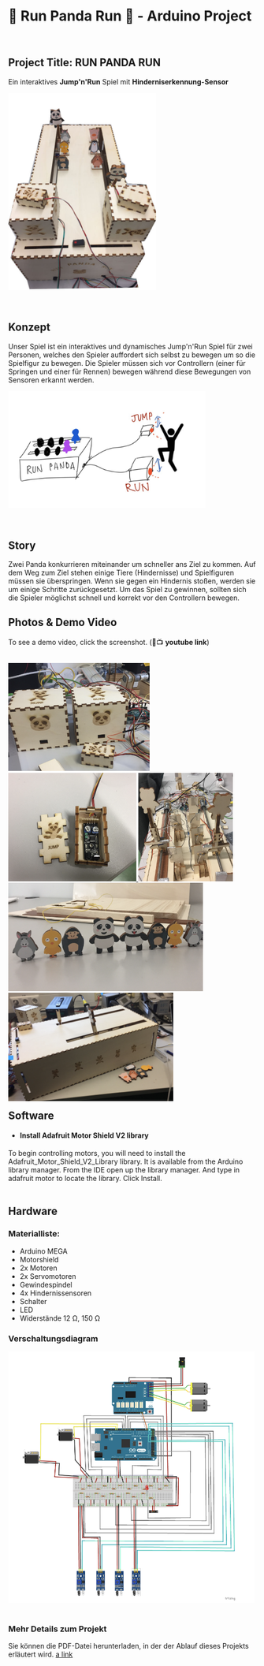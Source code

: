 # :panda_face: Run Panda Run :panda_face: - Arduino Project 
<br />

## Project Title: RUN PANDA RUN
Ein interaktives **Jump'n'Run** Spiel mit **Hinderniserkennung-Sensor**
<p align="left">
 <img src="src/RunPandaRun.jpg" width="300" />
</p>
<br/>
 
## Konzept
Unser Spiel ist ein interaktives und dynamisches Jump'n'Run Spiel für zwei Personen, welches
den Spieler auffordert sich selbst zu bewegen um so die Spielfigur zu bewegen. Die Spieler müssen sich
vor Controllern (einer für Springen und einer für Rennen) bewegen während diese Bewegungen von
Sensoren erkannt werden.

<p align="left">
<img src="src/concept.png" width="400" /> 
</p>

<br/>

## Story
Zwei Panda konkurrieren miteinander um schneller ans Ziel zu kommen. Auf dem Weg zum Ziel stehen
einige Tiere (Hindernisse) und Spielfiguren müssen sie überspringen. Wenn sie gegen ein Hindernis
stoßen, werden sie um einige Schritte zurückgesetzt. Um das Spiel zu gewinnen, sollten sich die Spieler
möglichst schnell und korrekt vor den Controllern bewegen.
<br />

## Photos & Demo Video 
To see a demo video, click the screenshot. (:link::tv: **youtube link**)
<a style="float:right" href="https://www.youtube.com/watch?v=VFSfZBxCqsQ" target="_blank">
<p align="left">
 <img src="src/detectorbox.png" height="220" />
 <img src="src/sensor.png" height="220" />
 <img src="src/process.png" height="220" />
 <img src="src/figure.png" height="220" />
 <img src="src/process2.png" height="220" /> 
</p>
</a>
<br />

## Software

* #### Install Adafruit Motor Shield V2 library
To begin controlling motors, you will need to install the Adafruit_Motor_Shield_V2_Library library.
It is available from the Arduino library manager. From the IDE open up the library manager. 
And type in adafruit motor to locate the library. Click Install.
<br />
<br />

## Hardware
### Materialliste:
* Arduino MEGA
* Motorshield
* 2x Motoren
* 2x Servomotoren
* Gewindespindel
* 4x Hindernissensoren
* Schalter
* LED
* Widerstände 12 Ω, 150 Ω

### Verschaltungsdiagram
<p align="left">
 <img src="src/diagram.png" width="500" /> 

<br />

<br />

### Mehr Details zum Projekt
Sie können die PDF-Datei herunterladen, in der der Ablauf dieses Projekts erläutert wird.
[a link](https://github.com/parkhyerim/RunPandaRun-ArduinoProject/blob/master/Projekt.pdf)





